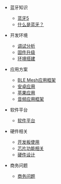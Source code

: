 * 蓝牙知识
  * [蓝牙5](zh-cn/bluetooth_knowledge_ble5.md)
  * [什么是蓝牙？](zh-cn/bluetooth_knowledge_whatisble.md)
  
* 开发环境
  * [调试分析](zh-cn/dev_env_debug_analysis.md)
  * [固件升级](zh-cn/dev_env_firmware.md)
  * [环境搭建](zh-cn/dev_env_set_up.md)

* 应用方案
  * [BLE Mesh应用框架](zh-cn/solution_ble_mesh.md)
  * [安卓应用](zh-cn/solution_android.md)
  * [苹果应用](zh-cn/solution_apple.md)
  * [音频应用框架](zh-cn/solution_audio.md)

* 软件平台
  * [软件平台](zh-cn/software_platform.md)
  
* 硬件相关
  * [开发板使用](zh-cn/hardware_dev_board_use.md)
  * [芯片功能相关](zh-cn/hardware_chip_comparison.md)
  * [硬件设计](zh-cn/hardware_design.md)


* 商务问题
  * [商务问题](zh-cn/business_problem.md)

